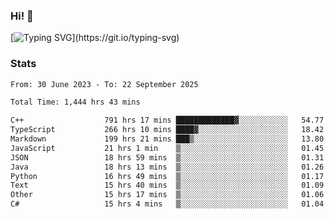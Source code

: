 ### Hi!  👋

[![Typing SVG](https://readme-typing-svg.herokuapp.com?font=Fira+Code&pause=1000&width=435&lines=Hello!+I'm+Texiwustion.)](https://git.io/typing-svg)

### Stats

<!--START_SECTION:waka-->

```txt
From: 30 June 2023 - To: 22 September 2025

Total Time: 1,444 hrs 43 mins

C++                  791 hrs 17 mins █████████████▓░░░░░░░░░░░   54.77 %
TypeScript           266 hrs 10 mins ████▓░░░░░░░░░░░░░░░░░░░░   18.42 %
Markdown             199 hrs 21 mins ███▒░░░░░░░░░░░░░░░░░░░░░   13.80 %
JavaScript           21 hrs 1 min    ▒░░░░░░░░░░░░░░░░░░░░░░░░   01.45 %
JSON                 18 hrs 59 mins  ▒░░░░░░░░░░░░░░░░░░░░░░░░   01.31 %
Java                 18 hrs 13 mins  ▒░░░░░░░░░░░░░░░░░░░░░░░░   01.26 %
Python               16 hrs 49 mins  ▒░░░░░░░░░░░░░░░░░░░░░░░░   01.17 %
Text                 15 hrs 40 mins  ▒░░░░░░░░░░░░░░░░░░░░░░░░   01.09 %
Other                15 hrs 17 mins  ▒░░░░░░░░░░░░░░░░░░░░░░░░   01.06 %
C#                   15 hrs 4 mins   ▒░░░░░░░░░░░░░░░░░░░░░░░░   01.04 %
```

<!--END_SECTION:waka-->
